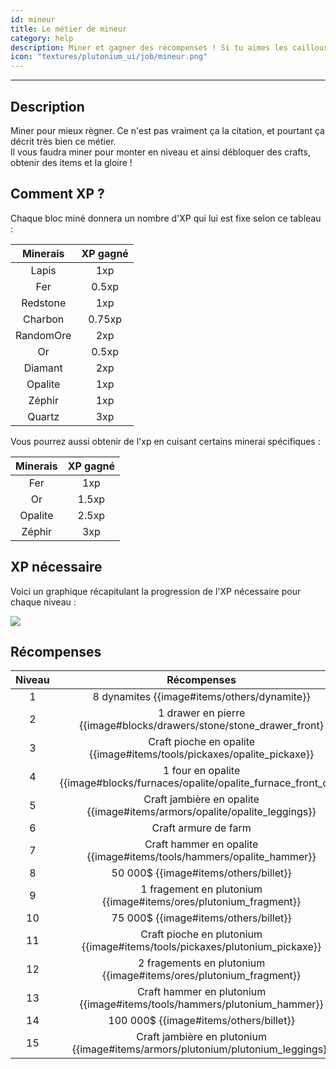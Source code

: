 ```yaml
---
id: mineur
title: Le métier de mineur
category: help
description: Miner et gagner des récompenses ! Si tu aimes les cailloux, tu aimeras ce métier.
icon: "textures/plutonium_ui/job/mineur.png"
---
```

___
## Description

Miner pour mieux règner. Ce n'est pas vraiment ça la citation, et pourtant ça décrit très bien ce métier.  
Il vous faudra miner pour monter en niveau et ainsi débloquer des crafts, obtenir des items et la gloire !  

## Comment XP ?

Chaque bloc miné donnera un nombre d'XP qui lui est fixe selon ce tableau : 

Minerais | XP gagné
:------: | :------:
Lapis | 1xp
Fer | 0.5xp
Redstone | 1xp
Charbon | 0.75xp
RandomOre | 2xp
Or | 0.5xp
Diamant | 2xp
Opalite | 1xp
Zéphir | 1xp
Quartz | 3xp

Vous pourrez aussi obtenir de l'xp en cuisant certains minerai spécifiques :

Minerais | XP gagné
:------: | :------:
Fer | 1xp
Or | 1.5xp
Opalite | 2.5xp
Zéphir | 3xp

## XP nécessaire

Voici un graphique récapitulant la progression de l'XP nécessaire pour chaque niveau :  

<img style="margin: 0 auto;" src="https://user-images.githubusercontent.com/66992287/161440379-0131bbdb-9805-4bf6-96a1-557675813d95.png">

## Récompenses

Niveau | Récompenses
:----: | :---------: 
1 | 8 dynamites {{image#items/others/dynamite}}
2 | 1 drawer en pierre {{image#blocks/drawers/stone/stone_drawer_front}
3 | Craft pioche en opalite {{image#items/tools/pickaxes/opalite_pickaxe}}
4 | 1 four en opalite {{image#blocks/furnaces/opalite/opalite_furnace_front_off}}
5 | Craft jambière en opalite {{image#items/armors/opalite/opalite_leggings}}
6 | Craft armure de farm
7 | Craft hammer en opalite {{image#items/tools/hammers/opalite_hammer}}
8 | 50 000$ {{image#items/others/billet}}
9 | 1 fragement en plutonium {{image#items/ores/plutonium_fragment}}
10 | 75 000$ {{image#items/others/billet}}
11 | Craft pioche en plutonium {{image#items/tools/pickaxes/plutonium_pickaxe}}
12 | 2 fragements en plutonium {{image#items/ores/plutonium_fragment}}
13 | Craft hammer en plutonium {{image#items/tools/hammers/plutonium_hammer}}
14 | 100 000$ {{image#items/others/billet}}
15 | Craft jambière en plutonium {{image#items/armors/plutonium/plutonium_leggings}}
